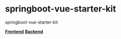 # springboot-vue-starter-kit
 springboot-vue-starter-kit

[**Frontend**](https://github.com/bottlehs/springboot-vue-starter-kit/tree/main/frontend/)
[**Backend**](https://github.com/bottlehs/springboot-vue-starter-kit/tree/main/backend)